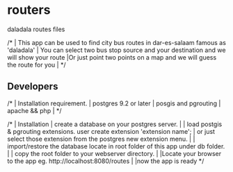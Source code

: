routers
=======

daladala routes files

/*
| This app can be used to find city bus routes in dar-es-salaam famous as 'daladala'
| You can select two bus stop source and your destination and we will show your route
|Or just point two points on a map and we will guess the route for you
|
*/

 ## Developers ##
 

/*
| Installation requirement.
| postgres 9.2 or later
| posgis and pgrouting
| apache && php 
|
*/

/*
| Installation
| create a database on your postgres server.
|
| load postgis & pgrouting extensions. user create extension 'extension name';
| or just select those extension from the postgres new extension menu.
|
| import/restore the database locate in root folder of this app under db folder.
|
| copy the root folder to your webserver directory.
|
|Locate your browser to the app eg. http://localhost:8080/routes
|
|now the app is ready
*/
